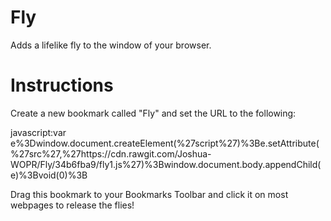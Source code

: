 # Fly
Adds a lifelike fly to the window of your browser.

# Instructions
Create a new bookmark called "Fly" and set the URL to the following:

javascript:var e%3Dwindow.document.createElement(%27script%27)%3Be.setAttribute(%27src%27,%27https://cdn.rawgit.com/Joshua-WOPR/Fly/34b6fba9/fly1.js%27)%3Bwindow.document.body.appendChild(e)%3Bvoid(0)%3B

Drag this bookmark to your Bookmarks Toolbar and click it on most webpages to release the flies!
